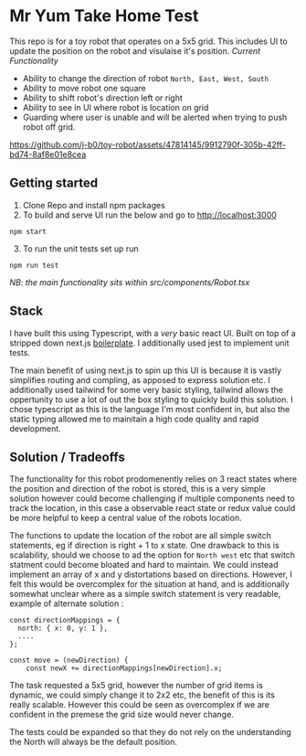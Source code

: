 # Mr Yum Take Home Test

This repo is for a toy robot that operates on a 5x5 grid. This includes UI to update the position on the robot and visulaise it's position.
*Current Functionality*
- Ability to change the direction of robot `North, East, West, South`
- Ability to move robot one square
- Ability to shift robot's direction left or right
- Ability to see in UI where robot is location on grid
- Guarding where user is unable and will be alerted when trying to push robot off grid. 




https://github.com/j-b0/toy-robot/assets/47814145/9912790f-305b-42ff-bd74-8af8e01e8cea




## Getting started

1. Clone Repo and install npm packages
2. To build and serve UI run the below and go to [http://localhost:3000](localhost:3000)
```
npm start
```
3. To run the unit tests set up run 
```
npm run test
```

_NB: the main functionality sits within src/components/Robot.tsx_

## Stack 
I have built this using Typescript, with a _very_ basic react UI. Built on top of a stripped down next.js [boilerplate](https://github.com/ixartz/Next-js-Boilerplate). I additionally used jest to implement unit tests.

The main benefit of using next.js to spin up this UI is because it is vastly simplifies routing and compling, as apposed to express solution etc.
I additionally used tailwind for some very basic styling, tailwind allows the oppertunity to use a lot of out the box styling to quickly build this solution.
I chose typescript as this is the language I'm most confident in, but also the static typing allowed me to mainitain a high code quality and rapid development.

## Solution / Tradeoffs 
The functionality for this robot prodomenently relies on 3 react states where the position and direction of the robot is stored, this is a very simple solution however could become challenging if multiple components need to track the location, in this case a observable react state or redux value could be more helpful to keep a central value of the robots location.

The functions to update the location of the robot are all simple switch statements, eg if direction is right + 1 to x state. One drawback to this is scalability, should we choose to ad the option for `North west` etc that switch statment could become bloated and hard to maintain. We could instead implement an array of x and y distortations based on directions. However, I felt this would be overcomplex for the situation at hand, and is additionally somewhat unclear  where as a simple switch statement is very readable, example of alternate solution :

```
const directionMappings = {
  north: { x: 0, y: 1 },
  ....
};

const move = (newDirection) {
    const newX += directionMappings[newDirection].x;

```

The task requested a 5x5 grid, however the number of grid items is dynamic, we could simply change it to 2x2 etc, the benefit of this is its really scalable. However this could be seen as overcomplex if we are confident in the premese the grid size would never change.

The tests could be expanded so that they do not rely on the understanding the North will always be the default position. 

